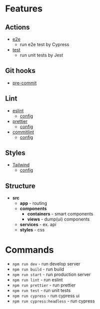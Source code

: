 # Features

## Actions

* [e2e](.github/workflows/e2e.yml)
    * run e2e test by Cypress
* [test](.github/workflows/e2e.yml)
    * run unit tests by Jest

## Git hooks

* [pre-commit](.husky/pre-commit)

## Lint

* [eslint](https://eslint.org/)
    * [config](tsconfig.json)
* [prettier](https://prettier.io/)
    * [config](.prettierrc)
* [commitlint](https://commitlint.js.org/#/)
    * [config](commitlint.config.js)

## Styles

* [Tailwind](https://tailwindcss.com/)
    * [config](tailwind.config.js)

## Structure

* **src**
    * **app** - routing
    * **components**
        * **containers** - smart components
        * **views** - dump(ui) components
    * **services** - ex. api
    * **styles** - css

# Commands

* `npm run dev` - run develop server
* `npm run build` - run build
* `npm run start` - run production server
* `npm run lint` - run eslint
* `npm run prettier` - run prettier
* `npm run test` - run unit tests
* `npm run cypress` - run cypress ui
* `npm run cypress:headless` - run cypress